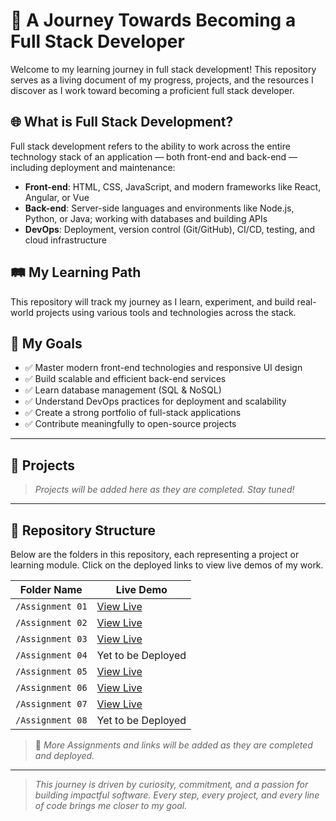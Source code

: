 # 🚀 A Journey Towards Becoming a Full Stack Developer

Welcome to my learning journey in full stack development! This repository serves as a living document of my progress, projects, and the resources I discover as I work toward becoming a proficient full stack developer.

## 🌐 What is Full Stack Development?

Full stack development refers to the ability to work across the entire technology stack of an application — both front-end and back-end — including deployment and maintenance:

- **Front-end**: HTML, CSS, JavaScript, and modern frameworks like React, Angular, or Vue  
- **Back-end**: Server-side languages and environments like Node.js, Python, or Java; working with databases and building APIs  
- **DevOps**: Deployment, version control (Git/GitHub), CI/CD, testing, and cloud infrastructure

## 🛤️ My Learning Path

This repository will track my journey as I learn, experiment, and build real-world projects using various tools and technologies across the stack.

## 🎯 My Goals

- ✅ Master modern front-end technologies and responsive UI design  
- ✅ Build scalable and efficient back-end services  
- ✅ Learn database management (SQL & NoSQL)  
- ✅ Understand DevOps practices for deployment and scalability  
- ✅ Create a strong portfolio of full-stack applications  
- ✅ Contribute meaningfully to open-source projects  
---
## 🧩 Projects

> _Projects will be added here as they are completed. Stay tuned!_
---
## 📁 Repository Structure

Below are the folders in this repository, each representing a project or learning module. Click on the deployed links to view live demos of my work.

| Folder Name           | Live Demo                                  |
|-----------------------|--------------------------------------------|
| `/Assignment 01`      | [View Live](https://monumental-duckanoo-de4005.netlify.app/)  |
| `/Assignment 02`      | [View Live](https://sumitvpatel.netlify.app/)  |
| `/Assignment 03`      | [View Live](https://subtle-pegasus-974bfb.netlify.app/)  |
| `/Assignment 04`      | Yet to be Deployed  |
| `/Assignment 05`      | [View Live](https://monumental-phoenix-8f064c.netlify.app/)  |
| `/Assignment 06`      | [View Live](https://candid-salmiakki-283bb0.netlify.app/)  |
| `/Assignment 07`      | [View Live](https://gentle-quokka-104976.netlify.app/)  |
| `/Assignment 08`      | Yet to be Deployed  |

> 🔗 *More Assignments and links will be added as they are completed and deployed.*

---
> _This journey is driven by curiosity, commitment, and a passion for building impactful software. Every step, every project, and every line of code brings me closer to my goal._

